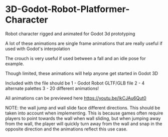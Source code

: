 # 3D-Godot-Robot-Platformer-Character
Robot character rigged and animated for Godot 3d prototyping

A lot of these animations are single frame animations that are really useful if used with Godot's interpolation

The crouch is very useful if used between a fall and an idle pose for example.

Though limited, these animations will help anyone get started in Godot 3D

Included with the file should be
1 - Godot Robot GLTF/GLB file
2 - 4 alternate palettes
3 - 20 different animations!

All animations can be previewed here
https://youtu.be/IkCJAu6Qut0


NOTE: the wall jump and wall slide face different directions. This should be taken into account when implementing. This is because games often require players to point towards the wall when wall sliding, but when jumping away from the wall, the player will quickly turn away from the wall and snap in the opposite direction and the animations reflect this use case.
